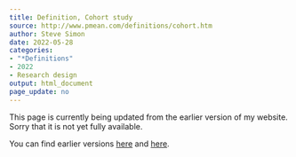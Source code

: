```yaml
---
title: Definition, Cohort study
source: http://www.pmean.com/definitions/cohort.htm
author: Steve Simon
date: 2022-05-28
categories:
- "*Definitions"
- 2022
- Research design 
output: html_document
page_update: no
---
```


This page is currently being updated from the earlier version of my website. Sorry that it is not yet fully available.

<!---More--->

You can find earlier versions [here][sim1] and [here][sim2].

[sim1]: http://www.pmean.com/definitions/cohort.htm
[sim2]: http://new.pmean.com/definition-cohort/

